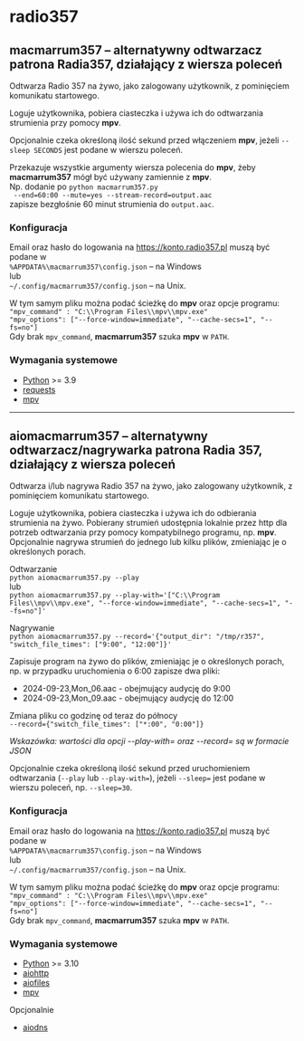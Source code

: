 # radio357

## macmarrum357 – alternatywny odtwarzacz patrona Radia357, działający z wiersza poleceń

Odtwarza Radio 357 na żywo, jako zalogowany użytkownik, z pominięciem komunikatu startowego.

Loguje użytkownika, pobiera ciasteczka i używa ich do odtwarzania strumienia przy pomocy **mpv**.

Opcjonalnie czeka określoną ilość sekund przed włączeniem **mpv**,
jeżeli `--sleep SECONDS` jest podane w wierszu poleceń.

Przekazuje wszystkie argumenty wiersza polecenia do **mpv**, 
żeby **macmarrum357** mógł być używany zamiennie z **mpv**.\
Np. dodanie po `python macmarrum357.py`\
` --end=60:00 --mute=yes --stream-record=output.aac`\
zapisze bezgłośnie 60 minut strumienia do `output.aac`.

### Konfiguracja

Email oraz hasło do logowania na https://konto.radio357.pl muszą być podane w\
`%APPDATA%\macmarrum357\config.json` – na Windows\
lub\
`~/.config/macmarrum357/config.json` – na Unix.

W tym samym pliku można podać ścieżkę do **mpv** oraz opcje programu:\
`"mpv_command" : "C:\\Program Files\\mpv\\mpv.exe"`\
`"mpv_options": ["--force-window=immediate", "--cache-secs=1", "--fs=no"]`\
Gdy brak `mpv_command`, **macmarrum357** szuka **mpv** w `PATH`.

### Wymagania systemowe

- [Python](https://www.python.org/downloads/) >= 3.9
- [requests](https://pypi.org/project/requests/)
- [mpv](https://mpv.io/installation/)

---

## aiomacmarrum357 – alternatywny odtwarzacz/nagrywarka patrona Radia 357, działający z wiersza poleceń

Odtwarza i/lub nagrywa Radio 357 na żywo, jako zalogowany użytkownik, z pominięciem komunikatu startowego.

Loguje użytkownika, pobiera ciasteczka i używa ich do odbierania strumienia na żywo.
Pobierany strumień udostępnia lokalnie przez http dla potrzeb odtwarzania przy pomocy kompatybilnego programu, np. **mpv**.
Opcjonalnie nagrywa strumień do jednego lub kilku plików, zmieniając je o określonych porach.

Odtwarzanie\
`python aiomacmarrum357.py --play`\
lub\
`python aiomacmarrum357.py --play-with='["C:\\Program Files\\mpv\\mpv.exe", "--force-window=immediate", "--cache-secs=1", "--fs=no"]'`

Nagrywanie\
`python aiomacmarrum357.py --record='{"output_dir": "/tmp/r357", "switch_file_times": ["9:00", "12:00"]}'`

Zapisuje program na żywo do plików, zmieniając je o określonych porach,
np. w przypadku uruchomienia o 6:00 zapisze dwa pliki:
* 2024-09-23,Mon_06.aac - obejmujący audycję do 9:00
* 2024-09-23,Mon_09.aac - obejmujący audycję do 12:00

Zmiana pliku co godzinę od teraz do północy\
`--record={"switch_file_times": ["*:00", "0:00"]}`

*Wskazówka: wartości dla opcji --play-with= oraz --record= są w formacie JSON*

Opcjonalnie czeka określoną ilość sekund przed uruchomieniem odtwarzania (`--play` lub `--play-with=`),
jeżeli `--sleep=` jest podane w wierszu poleceń, np. `--sleep=30`.

### Konfiguracja

Email oraz hasło do logowania na https://konto.radio357.pl muszą być podane w\
`%APPDATA%\macmarrum357\config.json` – na Windows\
lub\
`~/.config/macmarrum357/config.json` – na Unix.

W tym samym pliku można podać ścieżkę do **mpv** oraz opcje programu:\
`"mpv_command" : "C:\\Program Files\\mpv\\mpv.exe"`\
`"mpv_options": ["--force-window=immediate", "--cache-secs=1", "--fs=no"]`\
Gdy brak `mpv_command`, **macmarrum357** szuka **mpv** w `PATH`.

### Wymagania systemowe

- [Python](https://www.python.org/downloads/) >= 3.10
- [aiohttp](https://pypi.org/project/aiohttp/)
- [aiofiles](https://pypi.org/project/aiofiles/)
- [mpv](https://mpv.io/installation/)

Opcjonalnie
- [aiodns](https://pypi.org/project/aiodns/)
